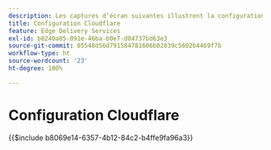 ```yaml
---
description: Les captures d’écran suivantes illustrent la configuration de Cloudflare pour diffuser du contenu.  Les paramètres essentiels sont marqués d’un cercle rouge.
title: Configuration Cloudflare
feature: Edge Delivery Services
exl-id: b8240a05-091e-46ba-b0e7-d04737bd63e3
source-git-commit: 05548d56d791584781606b02839c5602b4469f7b
workflow-type: ht
source-wordcount: '23'
ht-degree: 100%

---
```


# Configuration Cloudflare

{{$include b8069e14-6357-4b12-84c2-b4ffe9fa96a3}}
